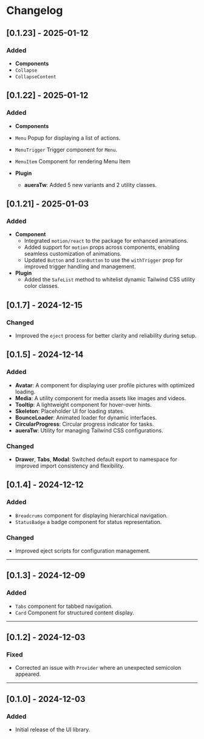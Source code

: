 # Changelog

## [0.1.23] - 2025-01-12

### Added

- **Components**
- `Collapse`
- `CollapseContent`

## [0.1.22] - 2025-01-12

### Added

- **Components**
- `Menu` Popup for displaying a list of actions.
- `MenuTrigger` Trigger component for `Menu`.
- `MenuItem` Component for rendering Menu Item

- **Plugin**
  - **aueraTw**: Added 5 new variants and 2 utility classes.

## [0.1.21] - 2025-01-03

### Added

- **Component**
  - Integrated `motion/react` to the package for enhanced animations.
  - Added support for `motion` props across components, enabling seamless customization of animations.
  - Updated `Button` and `IconButton` to use the `withTrigger` prop for improved trigger handling and management.
- **Plugin**
  - Added the `SafeList` method to whitelist dynamic Tailwind CSS utility color classes.

## [0.1.7] - 2024-12-15

### Changed

- Improved the `eject` process for better clarity and reliability during setup.

## [0.1.5] - 2024-12-14

### Added

- **Avatar**: A component for displaying user profile pictures with optimized loading.
- **Media**: A utility component for media assets like images and videos.
- **Tooltip**: A lightweight component for hover-over hints.
- **Skeleton**: Placeholder UI for loading states.
- **BounceLoader**: Animated loader for dynamic interfaces.
- **CircularProgress**: Circular progress indicator for tasks.
- **aueraTw**: Utility for managing Tailwind CSS configurations.

### Changed

- **Drawer**, **Tabs**, **Modal**: Switched default export to namespace for improved import consistency and flexibility.

## [0.1.4] - 2024-12-12

### Added

- `Breadcrums` component for displaying hierarchical navigation.
- `StatusBadge` a badge component for status representation.

### Changed

- Improved eject scripts for configuration management.

---

## [0.1.3] - 2024-12-09

### Added

- `Tabs` component for tabbed navigation.
- `Card` Component for structured content display.

---

## [0.1.2] - 2024-12-03

### Fixed

- Corrected an issue with `Provider` where an unexpected semicolon appeared.

---

## [0.1.0] - 2024-12-03

### Added

- Initial release of the UI library.
